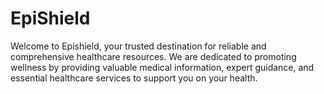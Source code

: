 # EpiShield
Welcome to Epishield, your trusted destination for reliable and comprehensive healthcare resources. We are dedicated to promoting wellness by providing valuable medical information, expert guidance, and essential healthcare services to support you on your health.
